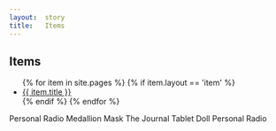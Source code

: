 ```yaml
---
layout:  story
title:   Items
---
```


Items
-----

<ul>
{% for item in site.pages %}
  {% if item.layout == 'item' %}
  	<li><a href="{{site.baseurl}}{{site.trailurl}}{{ item.url }}">{{ item.title }}</a></li>
  {% endif %}
{% endfor %}
</ul>


Personal Radio
Medallion
Mask
The Journal
Tablet
Doll
Personal Radio




